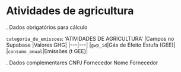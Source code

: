 # Atividades de agricultura

. Dados obrigatórios para cálculo

`categoria_de_emissoes`: ‘ATIVIDADES DE AGRICULTURA’
|Campos no Supabase	|Valores GHG|
|---|---|
|`gwp_id`|Gás de Efeito Estufa (GEE)|
|`consumo_anual`|Emissões (t GEE)|

. Dados complementares
CNPJ Fornecedor
Nome Fornecedor

